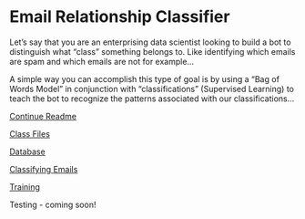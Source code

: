 # Email Relationship Classifier

Let’s say that you are an enterprising data scientist looking to build a bot to distinguish what “class” something belongs to. Like identifying which emails are spam and which emails are not for example…

A simple way you can accomplish this type of goal is by using a “Bag of Words Model” in conjunction with “classifications” (Supervised Learning) to teach the bot to recognize the patterns associated with our classifications...

[Continue Readme](https://geekgirljoy.wordpress.com/2018/06/21/a-bag-of-words/)

[Class Files](https://geekgirljoy.wordpress.com/2018/06/26/email-relationship-class-files/)

[Database](https://geekgirljoy.wordpress.com/2018/06/27/email-relationship-classifier-database/)

[Classifying Emails](https://geekgirljoy.wordpress.com/2018/06/28/email-relationship-classifier-classifying-emails/)

[Training](https://geekgirljoy.wordpress.com/2018/06/29/email-relationship-classifier-training-the-bot/)

Testing - coming soon!
